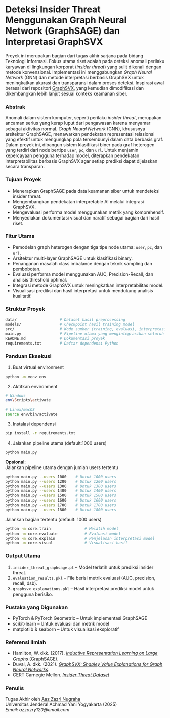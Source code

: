 # Deteksi Insider Threat Menggunakan Graph Neural Network (GraphSAGE) dan Interpretasi GraphSVX
Proyek ini merupakan bagian dari tugas akhir sarjana pada bidang Teknologi Informasi. Fokus utama riset adalah pada deteksi anomali perilaku karyawan di lingkungan korporat (_insider threat_) yang sulit dikenali dengan metode konvensional. Implementasi ini menggabungkan _Graph Neural Network_ (GNN) dan metode interpretasi berbasis GraphSVX untuk meningkatkan akurasi dan transparansi dalam proses deteksi. Inspirasi awal berasal dari repositori [GraphSVX](https://github.com/AlexDuvalinho/GraphSVX), yang kemudian dimodifikasi dan dikembangkan lebih lanjut sesuai konteks keamanan siber.

### Abstrak
Anomali dalam sistem komputer, seperti perilaku _insider threat_, merupakan ancaman serius yang kerap luput dari pengawasan karena menyamar sebagai aktivitas normal. _Graph Neural Network_ (GNN), khususnya arsitektur GraphSAGE, menawarkan pendekatan representasi relasional yang efektif untuk mengungkap pola tersembunyi dalam data berbasis graf. Dalam proyek ini, dibangun sistem klasifikasi biner pada graf heterogen yang terdiri dari node bertipe `user`, `pc`, dan `url`. Untuk menjamin kepercayaan pengguna terhadap model, diterapkan pendekatan interpretabilitas berbasis GraphSVX agar setiap prediksi dapat dijelaskan secara transparan.

### Tujuan Proyek
- Menerapkan GraphSAGE pada data keamanan siber untuk mendeteksi insider threat.
- Mengembangkan pendekatan interpretable AI melalui integrasi GraphSVX.
- Mengevaluasi performa model menggunakan metrik yang komprehensif.
- Menyediakan dokumentasi visual dan naratif sebagai bagian dari hasil riset.

### Fitur Utama
- Pemodelan graph heterogen dengan tiga tipe node utama: `user`, `pc`, dan `url`.
- Arsitektur multi-layer GraphSAGE untuk klasifikasi binary.
- Penanganan masalah class imbalance dengan teknik sampling dan pembobotan.
- Evaluasi performa model menggunakan AUC, Precision-Recall, dan analisis threshold optimal.
- Integrasi metode GraphSVX untuk meningkatkan interpretabilitas model.
- Visualisasi prediksi dan hasil interpretasi untuk mendukung analisis kualitatif.

### Struktur Proyek
```bash
data/                   # Dataset hasil preprocessing  
models/                 # Checkpoint hasil training model  
src/                    # Kode sumber (training, evaluasi, interpretasi, visualisasi)  
main.py                 # Pipeline utama yang mengintegrasikan seluruh proses  
README.md               # Dokumentasi proyek  
requirements.txt        # Daftar dependensi Python  
```

### Panduan Eksekusi
1. Buat virtual environment
```bash
python -m venv env
```
2. Aktifkan environment
```bash
# Windows
env\Scripts\activate

# Linux/macOS
source env/bin/activate
```
3. Instalasi dependensi
```bash
pip install -r requirements.txt
```
4. Jalankan pipeline utama (default:1000 users)
```bash
python main.py
```
**Opsional**: </br>
Jalankan pipeline utama dengan jumlah users tertentu
```bash
python main.py --users 1000    # Untuk 1000 users
python main.py --users 1200    # Untuk 1200 users
python main.py --users 1300    # Untuk 1300 users
python main.py --users 1400    # Untuk 1400 users
python main.py --users 1500    # Untuk 1500 users
python main.py --users 1600    # Untuk 1600 users
python main.py --users 1700    # Untuk 1700 users
python main.py --users 1800    # Untuk 1800 users
```
Jalankan bagian tertentu (default: 1000 users)
```bash
python -m core.train               # Melatih model
python -m core.evaluate            # Evaluasi model
python -m core.explain             # Penjelasan interpretasi model
python -m core.visual              # Visualisasi hasil
```
### Output Utama
1. `insider_threat_graphsage.pt` – Model terlatih untuk prediksi insider threat.
2. `evaluation_results.pkl` – File berisi metrik evaluasi (AUC, precision, recall, dsb).
3. `graphsvx_explanations.pkl` – Hasil interpretasi prediksi model untuk pengguna berisiko.

### Pustaka yang Digunakan
- PyTorch & PyTorch Geometric – Untuk implementasi GraphSAGE
- scikit-learn – Untuk evaluasi dan metrik model
- matplotlib & seaborn – Untuk visualisasi eksploratif

### Referensi Ilmiah
- Hamilton, W. dkk. (2017). [*Inductive Representation Learning on Large Graphs* (GraphSAGE)](https://cs.stanford.edu/people/jure/pubs/graphsage-nips17.pdf).  
- Duval, A. dkk. (2021). [*GraphSVX: Shapley Value Explanations for Graph Neural Networks*](https://arxiv.org/pdf/2104.10482).  
- CERT Carnegie Mellon. [*Insider Threat Dataset*](https://kilthub.cmu.edu/ndownloader/files/24844280)

### Penulis
Tugas Akhir oleh [Aaz Zazri Nugraha](https://github.com/azzazry)  
Universitas Jenderal Achmad Yani Yogyakarta (2025)  
_Email: azzazry120@email.com_
